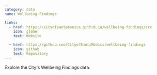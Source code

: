 ```yaml
---
category: data
name: Wellbeing Findings

links:
  - href: https://cityofsantamonica.github.io/wellbeing-findings/src
    icon: globe
    text: Website

  - href: https://github.com/CityofSantaMonica/wellbeing-findings
    icon: github
    text: Repository
---
```


Explore the City's Wellbeing Findings data.

